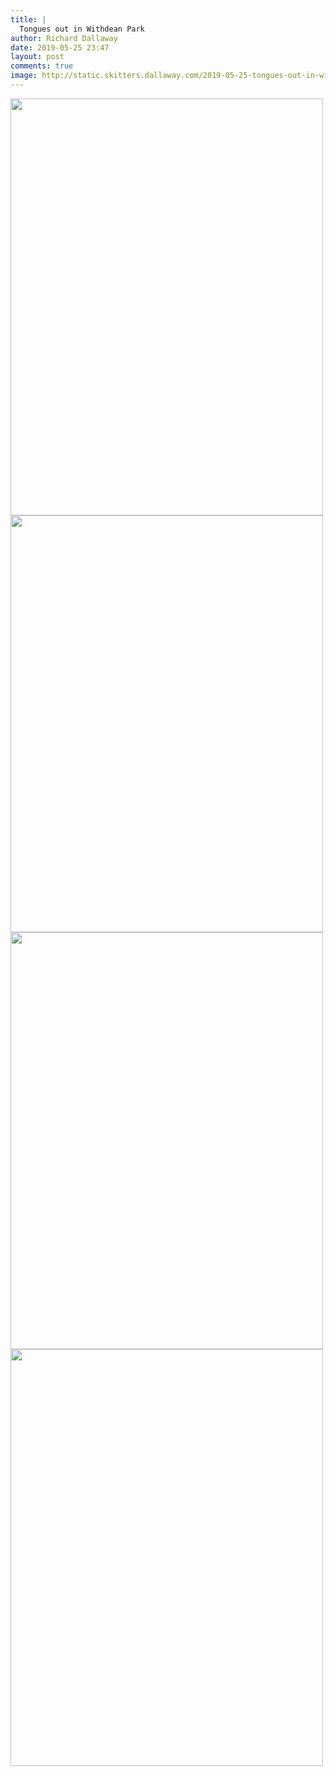 ```yaml
---
title: |
  Tongues out in Withdean Park
author: Richard Dallaway
date: 2019-05-25 23:47
layout: post
comments: true
image: http://static.skitters.dallaway.com/2019-05-25-tongues-out-in-withdean-park-thumb-1-IMG_8406.JPG
---
```


<div>
        <a href="http://static.skitters.dallaway.com/2019-05-25-tongues-out-in-withdean-park-fullsize-1-IMG_8406.JPG">
          <img src="http://static.skitters.dallaway.com/2019-05-25-tongues-out-in-withdean-park-thumb-1-IMG_8406.JPG" width="500" height="667"/>
        </a>
      </div><div>
        <a href="http://static.skitters.dallaway.com/2019-05-25-tongues-out-in-withdean-park-fullsize-3-IMG_8407.JPG">
          <img src="http://static.skitters.dallaway.com/2019-05-25-tongues-out-in-withdean-park-thumb-3-IMG_8407.JPG" width="500" height="667"/>
        </a>
      </div><div>
        <a href="http://static.skitters.dallaway.com/2019-05-25-tongues-out-in-withdean-park-fullsize-5-IMG_8408.JPG">
          <img src="http://static.skitters.dallaway.com/2019-05-25-tongues-out-in-withdean-park-thumb-5-IMG_8408.JPG" width="500" height="667"/>
        </a>
      </div><div>
        <a href="http://static.skitters.dallaway.com/2019-05-25-tongues-out-in-withdean-park-fullsize-7-IMG_8409.JPG">
          <img src="http://static.skitters.dallaway.com/2019-05-25-tongues-out-in-withdean-park-thumb-7-IMG_8409.JPG" width="500" height="667"/>
        </a>
      </div>



  


  


  


  

      